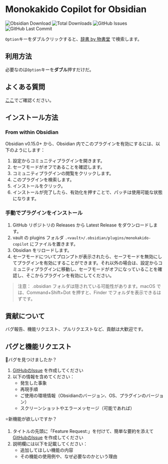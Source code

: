 # Monokakido Copilot for Obsidian

![Obsidian Download](https://img.shields.io/badge/dynamic/json?logo=obsidian&color=%23483699&label=Downloads&query=$%5B%22monokakido-copilot%22%5D.downloads&url=https%3A%2F%2Fraw.githubusercontent.com%2Fobsidianmd%2Fobsidian-releases%2Fmaster%2Fcommunity-plugin-stats.json) ![Total Downloads](https://img.shields.io/github/downloads/NoHeartPen/obsidian-monokakido-copilot-plugin/total?style=flat&label=Total%20Downloads) ![GitHub Issues](https://img.shields.io/github/issues/NoHeartPen/obsidian-monokakido-copilot-plugin?style=flat&label=Issues) ![GitHub Last Commit](https://img.shields.io/github/last-commit/NoHeartPen/obsidian-monokakido-copilot-plugin?style=flat&label=Last%20Commit)

`Option`キーをダブルクリックすると、[辞書 by 物書堂](https://www.monokakido.jp/ja/dictionaries/app/index.html) で検索します。

## 利用方法

必要なのは`Option`キーを**ダブル**押すだけだ。

## よくある質問

[ここ](./docs/faq.ja.md)でご確認ください。

## インストール方法

### From within Obsidian

Obsidian v0.15.0+ から、Obsidian 内でこのプラグインを有効にするには、以下のようにします：

1. 設定からコミュニティプラグインを開きます。
2. セーフモードがオフであることを確認します。
3. コミュニティプラグインの閲覧をクリックします。
4. このプラグインを検索します。
5. インストールをクリック。
6. インストールが完了したら、有効化を押すことで、パッチは使用可能な状態になります。

### 手動でプラグインをインストール

1. GitHub リポジトリの Releases から Latest Release をダウンロードします。
2. vault の plugins フォルダ `.<vault>/.obsidian/plugins/monokakido-copilot` にファイルを置きます。
3. Obsidian をリロードします。
4. セーフモードについてプロンプトが表示されたら、セーフモードを無効にしてプラグインを有効にすることができます。それ以外の場合は、設定からコミュニティプラグインに移動し、セーフモードがオフになっていることを確認し、そこからプラグインを有効にしてください。

> 注意： .obsidian フォルダは隠されている可能性があります。macOS では、Command+Shift+Dot を押すと、Finder でフォルダを表示できるはずです。

## 貢献について

バグ報告、機能リクエスト、プルリクエストなど、貢献は大歓迎です。

## バグと機能リクエスト

🐛バグを見つけましたか？

1. [GitHubのIssue](https://github.com/NoHeartPen/obsidian-monokakido-copilot-plugin/issues) を作成してください  
2. 以下の情報を含めてください：
    - 発生した事象
    - 再現手順
    - ご使用の環境情報（Obsidianのバージョン、OS、プラグインのバージョン）
    - スクリーンショットやエラーメッセージ（可能であれば）

⭐新機能が欲しいですか？

1. タイトルの先頭に「Feature Request:」を付けて、簡単な要約を添えて [GitHubのIssue](https://github.com/NoHeartPen/obsidian-monokakido-copilot-plugin/issues) を作成してください  
2. 説明欄には以下を記載してください：
    - 追加してほしい機能の内容
    - その機能の使用例や、なぜ必要なのかという理由

